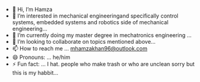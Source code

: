- 👋 Hi, I’m Hamza
- 👀 I’m interested in mechanical engineeringand specifically control systems, embedded systems and robotics side of mechanical engineering...
- 🌱 I’m currently doing my master degree in mechatronics engineering ...
- 💞️ I’m looking to collaborate on topics mentioned above...
- 📫 How to reach me ... mhamzakhan96@outlook.com
- 😄 Pronouns: ... he/him
- ⚡ Fun fact: ... I hat. people who make trash or who are unclean sorry but this is my habbit...

<!---
hamzaceme/hamzaceme is a ✨ special ✨ repository because its `README.md` (this file) appears on your GitHub profile.
You can click the Preview link to take a look at your changes.
--->
